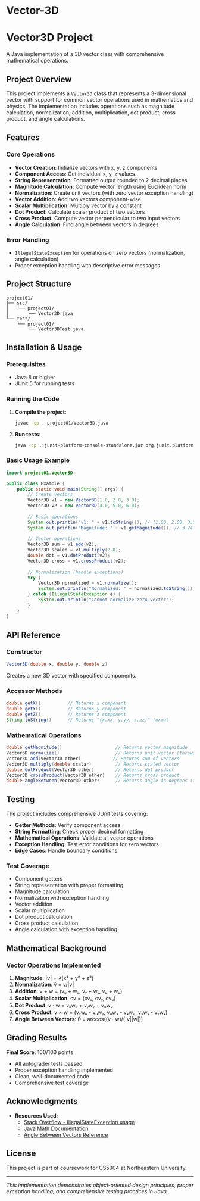 # Vector-3D
# Vector3D Project

A Java implementation of a 3D vector class with comprehensive mathematical operations.

## Project Overview

This project implements a `Vector3D` class that represents a 3-dimensional vector with support for common vector operations used in mathematics and physics. The implementation includes operations such as magnitude calculation, normalization, addition, multiplication, dot product, cross product, and angle calculations.


## Features

### Core Operations
- **Vector Creation**: Initialize vectors with x, y, z components
- **Component Access**: Get individual x, y, z values
- **String Representation**: Formatted output rounded to 2 decimal places
- **Magnitude Calculation**: Compute vector length using Euclidean norm
- **Normalization**: Create unit vectors (with zero vector exception handling)
- **Vector Addition**: Add two vectors component-wise
- **Scalar Multiplication**: Multiply vector by a constant
- **Dot Product**: Calculate scalar product of two vectors
- **Cross Product**: Compute vector perpendicular to two input vectors
- **Angle Calculation**: Find angle between vectors in degrees

### Error Handling
- `IllegalStateException` for operations on zero vectors (normalization, angle calculation)
- Proper exception handling with descriptive error messages

## Project Structure

```
project01/
├── src/
│   └── project01/
│       └── Vector3D.java
└── test/
    └── project01/
        └── Vector3DTest.java
```

## Installation & Usage

### Prerequisites
- Java 8 or higher
- JUnit 5 for running tests

### Running the Code

1. **Compile the project**:
   ```bash
   javac -cp . project01/Vector3D.java
   ```

2. **Run tests**:
   ```bash
   java -cp .:junit-platform-console-standalone.jar org.junit.platform.console.ConsoleLauncher --scan-classpath
   ```

### Basic Usage Example

```java
import project01.Vector3D;

public class Example {
    public static void main(String[] args) {
        // Create vectors
        Vector3D v1 = new Vector3D(1.0, 2.0, 3.0);
        Vector3D v2 = new Vector3D(4.0, 5.0, 6.0);
        
        // Basic operations
        System.out.println("v1: " + v1.toString()); // (1.00, 2.00, 3.00)
        System.out.println("Magnitude: " + v1.getMagnitude()); // 3.74
        
        // Vector operations
        Vector3D sum = v1.add(v2);
        Vector3D scaled = v1.multiply(2.0);
        double dot = v1.dotProduct(v2);
        Vector3D cross = v1.crossProduct(v2);
        
        // Normalization (handle exceptions)
        try {
            Vector3D normalized = v1.normalize();
            System.out.println("Normalized: " + normalized.toString());
        } catch (IllegalStateException e) {
            System.out.println("Cannot normalize zero vector");
        }
    }
}
```

## API Reference

### Constructor
```java
Vector3D(double x, double y, double z)
```
Creates a new 3D vector with specified components.

### Accessor Methods
```java
double getX()          // Returns x component
double getY()          // Returns y component  
double getZ()          // Returns z component
String toString()      // Returns "(x.xx, y.yy, z.zz)" format
```

### Mathematical Operations
```java
double getMagnitude()                    // Returns vector magnitude
Vector3D normalize()                     // Returns unit vector (throws exception for zero vector)
Vector3D add(Vector3D other)            // Returns sum of vectors
Vector3D multiply(double scalar)         // Returns scaled vector
double dotProduct(Vector3D other)        // Returns dot product
Vector3D crossProduct(Vector3D other)    // Returns cross product
double angleBetween(Vector3D other)      // Returns angle in degrees (throws exception for zero vectors)
```

## Testing

The project includes comprehensive JUnit tests covering:

- **Getter Methods**: Verify component access
- **String Formatting**: Check proper decimal formatting
- **Mathematical Operations**: Validate all vector operations
- **Exception Handling**: Test error conditions for zero vectors
- **Edge Cases**: Handle boundary conditions

### Test Coverage
-  Component getters
-  String representation with proper formatting
-  Magnitude calculation
-  Normalization with exception handling
-  Vector addition
-  Scalar multiplication
-  Dot product calculation
-  Cross product calculation
-  Angle calculation with exception handling

## Mathematical Background

### Vector Operations Implemented

1. **Magnitude**: |v| = √(x² + y² + z²)
2. **Normalization**: v̂ = v/|v|
3. **Addition**: v + w = (vₓ + wₓ, vᵧ + wᵧ, vᵤ + wᵤ)
4. **Scalar Multiplication**: cv = (cvₓ, cvᵧ, cvᵤ)
5. **Dot Product**: v · w = vₓwₓ + vᵧwᵧ + vᵤwᵤ
6. **Cross Product**: v × w = (vᵧwᵤ - vᵤwᵧ, vᵤwₓ - vₓwᵤ, vₓwᵧ - vᵧwₓ)
7. **Angle Between Vectors**: θ = arccos((v · w)/(|v||w|))

## Grading Results

**Final Score**: 100/100 points
- All autograder tests passed
- Proper exception handling implemented
- Clean, well-documented code
- Comprehensive test coverage

## Acknowledgments

- **Resources Used**:
  - [Stack Overflow - IllegalStateException usage](https://stackoverflow.com/questions/12698275/whats-the-intended-use-of-illegalstateexception)
  - [Java Math Documentation](https://docs.oracle.com/javase/8/docs/api/java/lang/Math.html)
  - [Angle Between Vectors Reference](https://mathsathome.com/angle-between-two-vectors/)

## License

This project is part of coursework for CS5004 at Northeastern University.

---

*This implementation demonstrates object-oriented design principles, proper exception handling, and comprehensive testing practices in Java.*
